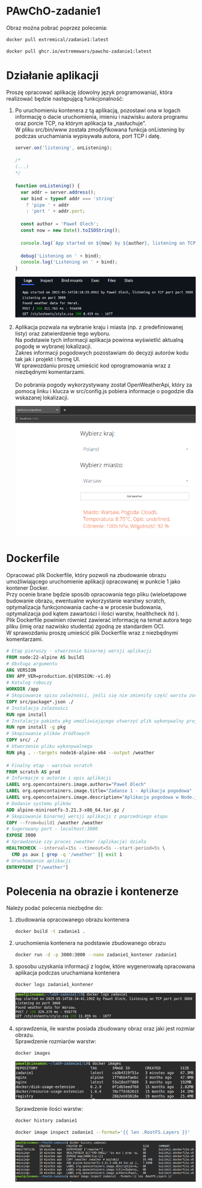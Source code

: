 # PAwChO-zadanie1

Obraz można pobrać poprzez polecenia:
```bash
docker pull extremical/zadanie1:latest
```
```bash
docker pull ghcr.io/extremewars/pawcho-zadanie1:latest
```

# Działanie aplikacji

Proszę opracować aplikację (dowolny język programowania), która realizować będzie następującą
funkcjonalność:
1. Po uruchomieniu kontenera z tą aplikacją, pozostawi ona w logach informację o dacie
uruchomienia, imieniu i nazwisku autora programu oraz porcie TCP, na którym aplikacja ta
„nasłuchuje”.  
   W pliku src/bin/www została zmodyfikowana funkcja onListening by podczas uruchamiania wypisywała autora, port TCP i datę.
   ```js
   server.on('listening', onListening);
   
   /*
   (...)
   */
   
   function onListening() {
     var addr = server.address();
     var bind = typeof addr === 'string'
       ? 'pipe ' + addr
       : 'port ' + addr.port;
   
     const author = 'Paweł Olech';
     const now = new Date().toISOString();
     
     console.log(`App started on ${now} by ${author}, listening on TCP port ${bind}`);
   
     debug('Listening on ' + bind);
     console.log('Listening on ' + bind);
   }
   ```
   
   ![Logi startowe](./zdjecia/starting_logs.png)

2. Aplikacja pozwala na wybranie kraju i miasta (np. z predefiniowanej listy) oraz zatwierdzenie tego wyboru.  
Na podstawie tych informacji aplikacja powinna wyświetlić aktualną pogodę w wybranej lokalizacji.  
Zakres informacji pogodowych pozostawiam do decyzji autorów kodu tak jak i projekt i formę UI.  
W sprawozdaniu proszę umieścić kod oprogramowania wraz z niezbędnymi komentarzami.  
\
Do pobrania pogody wykorzystywany został OpenWeatherApi, który za pomocą linku i klucza w src/config.js pobiera informacje o pogodzie dla wskazanej lokalizacji.

   ![Zdjęcie strony](./zdjecia/website.png)

# Dockerfile

Opracować plik Dockerfile, który pozwoli na zbudowanie obrazu umożliwiającego uruchomienie
aplikacji opracowanej w punkcie 1 jako kontener Docker.  
Przy ocenie brane będzie sposób opracowania tego pliku (wieloetapowe budowanie obrazu, ewentualne wykorzystanie warstwy
scratch, optymalizacja funkcjonowania cache-a w procesie budowania, optymalizacja pod kątem
zawartości i ilości warstw, healthcheck itd ).  
Plik Dockerfile powinien również zawierać informację na
temat autora tego pliku (imię oraz nazwisko studenta) zgodną ze standardem OCI.  
W sprawozdaniu proszę umieścić plik Dockerfile wraz z niezbędnymi komentarzami.

```dockerfile
# Etap pierwszy - utworzenie binarnej wersji aplikacji
FROM node:22-alpine AS build1
# Obsługa argumentu
ARG VERSION
ENV APP_VER=production.${VERSION:-v1.0}
# Katalog roboczy
WORKDIR /app
# Skopiowanie spisu zależności, jeśli się nie zmieniły część warstw zostanie pobrana z cache'a
COPY src/package*.json ./
# Instalacja zależności
RUN npm install
# Instalacja pakietu pkg umożliwiającego utworzyć plik wykonywalny projektu
RUN npm install -g pkg
# Skopiowanie plików źródłowych
COPY src/ ./
# Utworzenie pliku wykonywalnego
RUN pkg . --targets node16-alpine-x64 --output /weather

# Finalny etap - warstwa scratch
FROM scratch AS prod
# Informacje o autorze i opis aplikacji
LABEL org.opencontainers.image.authors="Paweł Olech"
LABEL org.opencontainers.image.title="Zadanie 1 - Aplikacja pogodowa"
LABEL org.opencontainers.image.description="Aplikacja pogodowa w Node.js"
# Dodanie systemu plików
ADD alpine-minirootfs-3.21.3-x86_64.tar.gz /
# Skopiowanie binarnej wersji aplikacji z poprzedniego etapu
COPY --from=build1 /weather /weather
# Sugerowany port - localhost:3000
EXPOSE 3000
# Sprawdzenie czy proces /weather (aplikacja) działa
HEALTHCHECK --interval=15s --timeout=5s --start-period=5s \
  CMD ps aux | grep -q '/weather' || exit 1
# Uruchomienie aplikacji
ENTRYPOINT ["/weather"]
```

# Polecenia na obrazie i kontenerze

Należy podać polecenia niezbędne do:
1. zbudowania opracowanego obrazu kontenera  
   ```bash
   docker build -t zadanie1 .
   ```
2. uruchomienia kontenera na podstawie zbudowanego obrazu  
   ```bash
   docker run -d -p 3000:3000 --name zadanie1_kontener zadanie1
   ```
3. sposobu uzyskania informacji z logów, które wygenerowałą opracowana aplikacja podczas uruchamiana kontenera  
   ```bash
   docker logs zadanie1_kontener
   ```
   ![Działanie polecenia docker logs](./zdjecia/docker_logs.png)
     
5. sprawdzenia, ile warstw posiada zbudowany obraz oraz jaki jest rozmiar obrazu.  
   Sprawdzenie rozmiarów warstw:
   ```bash
   docker images
   ```
   ![Działanie polecenia docker images](./zdjecia/docker_images.png)
     
   Sprawdzenie ilości warstw:  
   ```bash
   docker history zadanie1
   ```
   ```bash
   docker image inspect zadanie1 --format='{{ len .RootFS.Layers }}'
   ```
   ![Działanie polecenia docker history](./zdjecia/docker_image_inspect.png)
